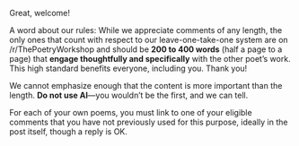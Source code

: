 Great, welcome!

A word about our rules: While we appreciate comments of any length, the only ones that count with respect to our leave-one-take-one system are on /r/ThePoetryWorkshop and should be **200 to 400 words** (half a page to a page) that **engage thoughtfully and specifically** with the other poet’s work. This high standard benefits everyone, including you. Thank you!

We cannot emphasize enough that the content is more important than the length. **Do not use AI**—you wouldn’t be the first, and we can tell.

For each of your own poems, you must link to one of your eligible comments that you have not previously used for this purpose, ideally in the post itself, though a reply is OK.
